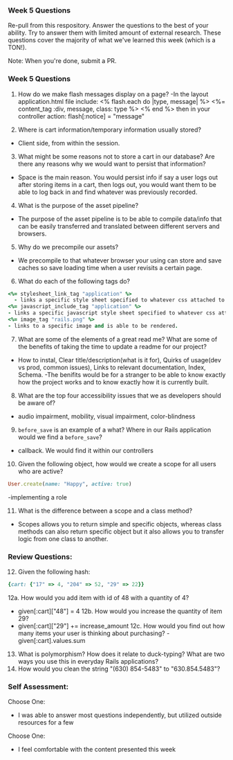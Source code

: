 ### Week 5 Questions

Re-pull from this respository. Answer the questions to the best of your ability. Try to answer them with limited amount of external research. These questions cover the majority of what we've learned this week (which is a TON!). 

Note: When you're done, submit a PR. 

### Week 5 Questions
1. How do we make flash messages display on a page?
-In the layout application.html file include:
    <% flash.each do |type, message| %>
      <%= content_tag :div, message, class: type %>
    <% end %>
    then in your controller action: flash[:notice] = "message"

2. Where is cart information/temporary information usually stored?
- Client side, from within the session.

3. What might be some reasons not to store a cart in our database? Are there any reasons why we would want to persist that information?
- Space is the main reason. You would persist info if say a user logs out after storing items in a cart, then logs out, you would want them to be able to log back in and find whatever was previously recorded.

4. What is the purpose of the asset pipeline?
- The purpose of the asset pipeline is to be able to compile data/info that can be easily transferred and translated between different servers and browsers.

5. Why do we precompile our assets?
- We precompile to that whatever browser your using can store and save caches so save loading time when a user revisits a certain page. 

6. What do each of the following tags do?

```ruby 
<%= stylesheet_link_tag "application" %>
  - links a specific style sheet specified to whatever css attached to it.
<%= javascript_include_tag "application" %>
- links a specific javascript style sheet specified to whatever css attached to it.
<%= image_tag "rails.png" %>
- links to a specific image and is able to be rendered.
```

7. What are some of the elements of a great read me? What are some of the benefits of taking the time to update a readme for our project?
- How to instal, Clear title/description(what is it for), Quirks of usage(dev vs prod, common issues), Links to relevant documentation, Index, Schema. 
-The benifits would be for a stranger to be able to know exactly how the project works and to know exactly how it is currently built. 

8. What are the top four accessibility issues that we as developers should be aware of?
- audio impairment, mobility, visual impairment, color-blindness

9. `before_save` is an example of a what? Where in our Rails application would we find a `before_save`?
- callback. We would find it within our controllers

10. Given the following object, how would we create a scope for all users who are active?
```ruby 
User.create(name: "Happy", active: true)
```
-implementing a role

11. What is the difference between a scope and a class method?
- Scopes allows you to return simple and specific objects, whereas class methods can also return specific object but it also allows you to transfer logic from one class to another. 

### Review Questions:  
12. Given the following hash:  

```ruby
{cart: {"17" => 4, "204" => 52, "29" => 22}}
```

  12a. How would you add item with id of 48 with a quantity of 4?  
  - given[:cart]["48"] = 4
  12b. How would you increase the quantity of item 29?  
  - given[:cart]["29"] += increase_amount
  12c. How would you find out how many items your user is thinking about purchasing? 
  -given[:cart].values.sum  
  
13. What is polymorphism? How does it relate to duck-typing? What are two ways you use this in everyday Rails applications?  
14. How would you clean the string "(630) 854-5483" to "630.854.5483"?  


### Self Assessment:
Choose One:
* I was able to answer most questions independently, but utilized outside resources for a few

Choose One:
* I feel comfortable with the content presented this week

